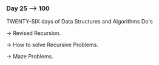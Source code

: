 ### Day 25 --> 100
TWENTY-SIX days of Data Structures and Algorithms
Do's

-> Revised Recursion.

-> How to solve Recursive Problems.

-> Maze Problems.
